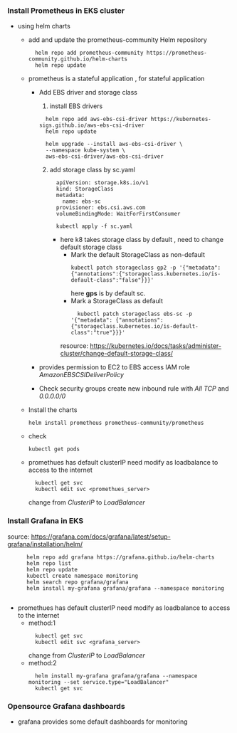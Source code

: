             
### Install Prometheus in EKS cluster
  - using helm charts
    - add and update the prometheus-community Helm repository
      ```
        helm repo add prometheus-community https://prometheus-community.github.io/helm-charts
        helm repo update
      ```
    - prometheus is a stateful application , for stateful application 
      - Add EBS driver and storage class
        1. install EBS drivers 
          ```
            helm repo add aws-ebs-csi-driver https://kubernetes-sigs.github.io/aws-ebs-csi-driver
            helm repo update

            helm upgrade --install aws-ebs-csi-driver \
            --namespace kube-system \
            aws-ebs-csi-driver/aws-ebs-csi-driver
          ```
        2. add storage class by sc.yaml 
            ```
              apiVersion: storage.k8s.io/v1
              kind: StorageClass
              metadata:
                name: ebs-sc
              provisioner: ebs.csi.aws.com
              volumeBindingMode: WaitForFirstConsumer

            ```

            ```
              kubectl apply -f sc.yaml
            ```
            - here k8 takes storage class by default , need to change default storage class
              - Mark the default StorageClass as non-default
                ```
                kubectl patch storageclass gp2 -p '{"metadata": {"annotations":{"storageclass.kubernetes.io/is-default-class":"false"}}}'
                ```
                here **gps** is by default sc.
              - Mark a StorageClass as default
                ```
                  kubectl patch storageclass ebs-sc -p '{"metadata": {"annotations":{"storageclass.kubernetes.io/is-default-class":"true"}}}'

                ```
              resource: https://kubernetes.io/docs/tasks/administer-cluster/change-default-storage-class/
      
      - provides permission to EC2 to EBS access
        IAM role *AmazonEBSCSIDeliverPolicy*

      - Check security groups
          create new inbound rule with *All TCP* and *0.0.0.0/0*

    - Install the charts
      ```
      helm install prometheus prometheus-community/prometheus
      ```
    - check
      ```
      kubectl get pods 
      ```
    - promethues has default clusterIP need modify as loadbalance to access to the internet
      ```
        kubectl get svc 
        kubectl edit svc <promethues_server>
      ```
      change from *ClusterIP* to *LoadBalancer*

### Install Grafana in EKS
  source: https://grafana.com/docs/grafana/latest/setup-grafana/installation/helm/
  
```
      helm repo add grafana https://grafana.github.io/helm-charts
      helm repo list
      helm repo update
      kubectl create namespace monitoring
      helm search repo grafana/grafana
      helm install my-grafana grafana/grafana --namespace monitoring 
      
```

  - promethues has default clusterIP need modify as loadbalance to access to the internet
      - method:1
        ```
          kubectl get svc 
          kubectl edit svc <grafana_server>
        ```
        change from *ClusterIP* to *LoadBalancer*
      - method:2
        ```
          helm install my-grafana grafana/grafana --namespace monitoring --set service.type="LoadBalancer"
          kubectl get svc
        ```
    

### Opensource Grafana dashboards
- grafana provides some default dashboards for monitoring
